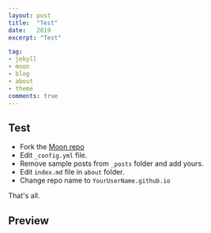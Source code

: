 ```yaml
---
layout: post
title:  "Test"
date:   2019
excerpt: "Test"

tag:
- jekyll 
- moon
- blog
- about
- theme
comments: true
---
```



## Test
* Fork the [Moon repo](https://github.com/TaylanTatli/Moon/fork)
* Edit `_config.yml` file.
* Remove sample posts from `_posts` folder and add yours.
* Edit `index.md` file in `about` folder.
* Change repo name to `YourUserName.github.io`    
     
That's all.

## Preview
